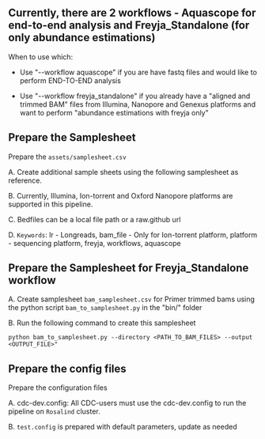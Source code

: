 ## Currently, there are 2 workflows - Aquascope for end-to-end analysis and Freyja_Standalone (for only abundance estimations)

When to use which:

- Use "--workflow aquascope" if you are have fastq files and would like to perform END-TO-END analysis

- Use "--workflow freyja_standalone" if you already have a "aligned and trimmed BAM" files from Illumina, Nanopore and Genexus platforms and want to perform "abundance estimations with freyja only"


## Prepare the Samplesheet
Prepare the `assets/samplesheet.csv`
	
A. Create additional sample sheets using the following samplesheet as reference.

B. Currently, Illumina, Ion-torrent and Oxford Nanopore platforms are supported in this pipeline.

C. Bedfiles can be a local file path or a raw.github url

D. `Keywords`: lr - Longreads, bam_file - Only for Ion-torrent platform, platform - sequencing platform, freyja, workflows, aquascope

## Prepare the Samplesheet for Freyja_Standalone workflow

A. Create samplesheet `bam_samplesheet.csv` for Primer trimmed bams using the python script `bam_to_samplesheet.py` in the "bin/" folder

B. Run the following command to create this samplesheet

```
python bam_to_samplesheet.py --directory <PATH_TO_BAM_FILES> --output <OUTPUT_FILE>"

```

## Prepare the config files
Prepare the configuration files

A. cdc-dev.config: All CDC-users must use the cdc-dev.config to run the pipeline on `Rosalind` cluster.

B. `test.config` is prepared with default parameters, update as needed
